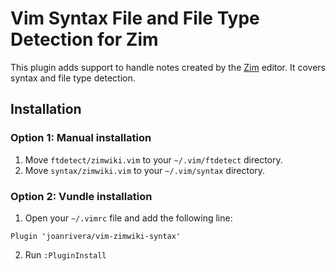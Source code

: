 Vim Syntax File and File Type Detection for Zim
===============================================

This plugin adds support to handle notes created by the [Zim](http://zim-wiki.org) editor. It covers syntax and file type detection.

Installation
------------

### Option 1: Manual installation

1. Move `ftdetect/zimwiki.vim` to your `~/.vim/ftdetect` directory.
2. Move `syntax/zimwiki.vim` to your `~/.vim/syntax` directory.

### Option 2: Vundle installation

1. Open your `~/.vimrc` file and add the following line:
```vim
Plugin 'joanrivera/vim-zimwiki-syntax'
```
2. Run `:PluginInstall`
